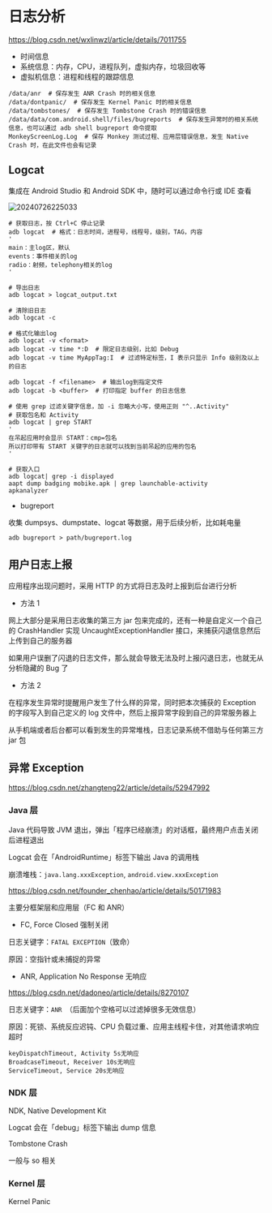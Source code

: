 # 日志分析

<https://blog.csdn.net/wxlinwzl/article/details/7011755>

- 时间信息
- 系统信息：内存，CPU，进程队列，虚拟内存，垃圾回收等
- 虚拟机信息：进程和线程的跟踪信息

```shell
/data/anr  # 保存发生 ANR Crash 时的相关信息
/data/dontpanic/  # 保存发生 Kernel Panic 时的相关信息
/data/tombstones/  # 保存发生 Tombstone Crash 时的错误信息
/data/data/com.android.shell/files/bugreports  # 保存发生异常时的相关系统信息，也可以通过 adb shell bugreport 命令提取
MonkeyScreenLog.Log  # 保存 Monkey 测试过程、应用层错误信息，发生 Native Crash 时，在此文件也会有记录
```

## Logcat

集成在 Android Studio 和 Android SDK 中，随时可以通过命令行或 IDE 查看

![20240726225033](https://image.zuoright.com/20240726225033.png)

```shell
# 获取日志，按 Ctrl+C 停止记录
adb logcat  # 格式：日志时间，进程号，线程号，级别，TAG，内容
'
main：主log区，默认
events：事件相关的log
radio：射频，telephony相关的log
'

# 导出日志
adb logcat > logcat_output.txt

# 清除旧日志
adb logcat -c

# 格式化输出log
adb logcat -v <format>
adb logcat -v time *:D  # 限定日志级别，比如 Debug
adb logcat -v time MyAppTag:I  # 过滤特定标签，I 表示只显示 Info 级别及以上的日志

adb logcat -f <filename>  # 输出log到指定文件
adb logcat -b <buffer>  # 打印指定 buffer 的日志信息

# 使用 grep 过滤关键字信息，加 -i 忽略大小写，使用正则 "^..Activity"
# 获取包名和 Activity
adb logcat | grep START
'
在吊起应用时会显示 START：cmp=包名
所以打印带有 START 关键字的日志就可以找到当前吊起的应用的包名
'

# 获取入口
adb logcat| grep -i displayed
aapt dump badging mobike.apk | grep launchable-activity
apkanalyzer
```

- bugreport

收集 dumpsys、dumpstate、logcat 等数据，用于后续分析，比如耗电量

```shell
adb bugreport > path/bugreport.log
```

## 用户日志上报

应用程序出现问题时，采用 HTTP 的方式将日志及时上报到后台进行分析

- 方法 1

网上大部分是采用日志收集的第三方 jar 包来完成的，还有一种是自定义一个自己的 CrashHandler 实现 UncaughtExceptionHandler 接口，来捕获闪退信息然后上传到自己的服务器

如果用户误删了闪退的日志文件，那么就会导致无法及时上报闪退日志，也就无从分析隐藏的 Bug 了

- 方法 2

在程序发生异常时提醒用户发生了什么样的异常，同时把本次捕获的 Exception 的字段写入到自己定义的 log 文件中，然后上报异常字段到自己的异常服务器上

从手机端或者后台都可以看到发生的异常堆栈，日志记录系统不借助与任何第三方 jar 包

## 异常 Exception

<https://blog.csdn.net/zhangteng22/article/details/52947992>

### Java 层

Java 代码导致 JVM 退出，弹出「程序已经崩溃」的对话框，最终用户点击关闭后进程退出

Logcat 会在「AndroidRuntime」标签下输出 Java 的调用栈

崩溃堆栈：`java.lang.xxxException`, `android.view.xxxException`

<https://blog.csdn.net/founder_chenhao/article/details/50171983>

主要分框架层和应用层（FC 和 ANR）

- FC, Force Closed 强制关闭

日志关键字：`FATAL EXCEPTION`（致命）

原因：空指针或未捕捉的异常

- ANR, Application No Response 无响应

<https://blog.csdn.net/dadoneo/article/details/8270107>

日志关键字：`ANR `（后面加个空格可以过滤掉很多无效信息）

原因：死锁、系统反应迟钝、CPU 负载过重、应用主线程卡住，对其他请求响应超时

```text
keyDispatchTimeout, Activity 5s无响应
BroadcaseTimeout, Receiver 10s无响应
ServiceTimeout, Service 20s无响应
```

### NDK 层

NDK, Native Development Kit

Logcat 会在「debug」标签下输出 dump 信息

Tombstone Crash

一般与 so 相关

### Kernel 层

Kernel Panic
